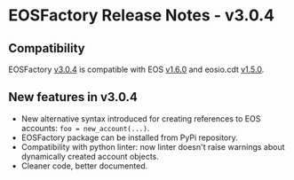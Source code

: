 # EOSFactory Release Notes - v3.0.4

## Compatibility

EOSFactory [v3.0.4](https://github.com/tokenika/eosfactory/releases/tag/v3.0.4) is compatible with EOS [v1.6.0](https://github.com/EOSIO/eos/releases/tag/v1.6.0) and eosio.cdt [v1.5.0](https://github.com/EOSIO/eosio.cdt/releases/tag/v1.5.0).

## New features in v3.0.4
* New alternative syntax introduced for creating references to EOS accounts: `foo = new_account(...)`.
* EOSFactory package can be installed from PyPi repository.
* Compatibility with python linter: now linter doesn't raise warnings about dynamically created account objects.
* Cleaner code, better documented.
